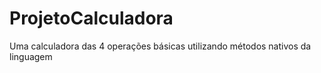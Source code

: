 # ProjetoCalculadora
Uma calculadora das 4 operações básicas utilizando métodos nativos da linguagem 